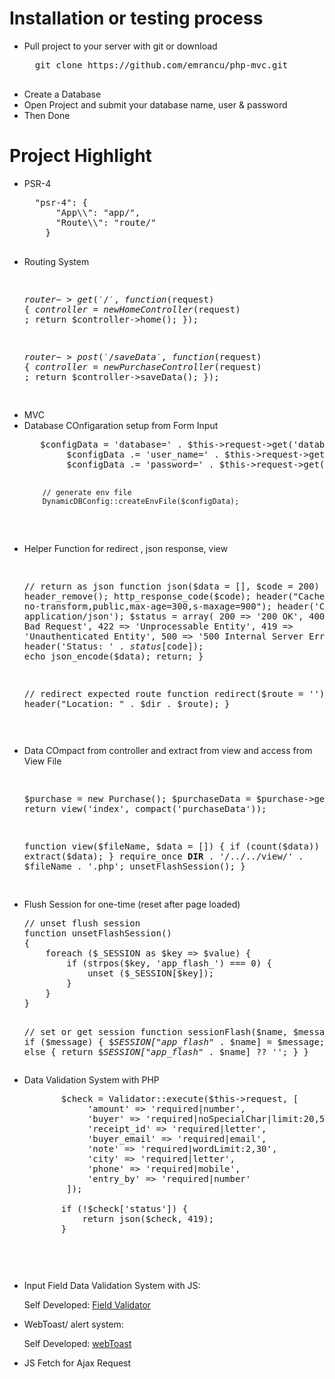 # Installation or testing process

<ul>
 <li> Pull project to your server with git or download 
  <pre>
  git clone https://github.com/emrancu/php-mvc.git
  </pre>
  </li>
<li>
 Create a Database 
</li>
 <li> Open Project and submit your database name, user & password </li>
 <li> Then Done </li>
   
</ul>


# Project Highlight

<ul> 
<li>PSR-4 
 <pre>
  "psr-4": {
      "App\\": "app/",
      "Route\\": "route/"
    }
 </pre>
 </li>
<li>Routing System
<pre>

$router->get('/', function($request) {
    $controller =  new HomeController($request) ;
   return $controller->home();
});

$router->post('/saveData', function($request) {
    $controller =  new PurchaseController($request) ;
   return $controller->saveData();
});

</pre>
</li>
<li> MVC </li>
<li> Database COnfigaration setup from Form Input
<pre>
   $configData = 'database=' . $this->request->get('database_name') . PHP_EOL;
        $configData .= 'user_name=' . $this->request->get('user_name') . PHP_EOL;
        $configData .= 'password=' . $this->request->get('password') . PHP_EOL;

        // generate env file
        DynamicDBConfig::createEnvFile($configData);
  </pre>
  </li>
<li> Helper Function for redirect , json response, view
 <pre>
 
// return as json
function json($data = [], $code = 200)
{
    header_remove();
    http_response_code($code);
    header("Cache-Control: no-transform,public,max-age=300,s-maxage=900");
    header('Content-Type: application/json');
    $status = array(
        200 => '200 OK',
        400 => '400 Bad Request',
        422 => 'Unprocessable Entity',
        419 => 'Unauthenticated Entity',
        500 => '500 Internal Server Error'
    );
    header('Status: ' . $status[$code]);
    echo json_encode($data);
    return;
}  


// redirect expected route
function redirect($route = '')
{
    $dir = dirname($_SERVER['PHP_SELF']);
    header("Location: " . $dir . $route);
}
  
    
 </pre></li>
<li> Data COmpact from controller and extract from view and access from View File 
<pre>

   $purchase = new Purchase();
   $purchaseData = $purchase->getAll();
   return view('index', compact('purchaseData'));
    
    
    
 function view($fileName, $data = [])
{
    if (count($data)) {
        extract($data);
    }
    require_once __DIR__ . '/../../view/' . $fileName . '.php';
    unsetFlashSession();
}
        
</pre>
</li>
<li> Flush Session for one-time (reset after page loaded)
<pre>
// unset flush session
function unsetFlashSession()
{
    foreach ($_SESSION as $key => $value) {
        if (strpos($key, 'app_flash_') === 0) {
            unset ($_SESSION[$key]);
        }
    }
}



// set or get session
function sessionFlash($name, $message = '')
{
    if ($message) {
        $_SESSION["app_flash_" . $name] = $message;
    } else {
        return $_SESSION["app_flash_" . $name] ?? '';
    }
}
</pre>
</li>

<li>
 Data Validation System  with PHP
    
 <pre>
       $check = Validator::execute($this->request, [
            'amount' => 'required|number',
            'buyer' => 'required|noSpecialChar|limit:20,50',
            'receipt_id' => 'required|letter',
            'buyer_email' => 'required|email',
            'note' => 'required|wordLimit:2,30',
            'city' => 'required|letter',
            'phone' => 'required|mobile',
            'entry_by' => 'required|number'
        ]);

       if (!$check['status']) {
           return json($check, 419);
       }
 <pre>
    
</li>

<li>
Input Field Data Validation System with JS:
 <p>Self Developed: <a href="https://github.com/emrancu/FieldValidator"> Field Validator </a></p>
</li>
<li>
WebToast/ alert system:
 <p>Self Developed: <a href="https://github.com/emrancu/webtoast"> webToast </a></p>
</li>
<li> JS Fetch for Ajax Request</li>
</ul>
 
